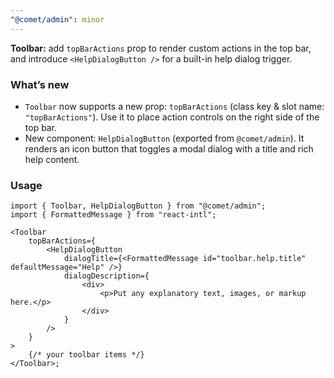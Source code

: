 ```yaml
---
"@comet/admin": minor
---
```


**Toolbar:** add `topBarActions` prop to render custom actions in the top bar, and introduce `<HelpDialogButton />` for a built-in help dialog trigger.

### What’s new

- `Toolbar` now supports a new prop: `topBarActions` (class key & slot name: `"topBarActions"`). Use it to place action controls on the right side of the top bar.
- New component: `HelpDialogButton` (exported from `@comet/admin`). It renders an icon button that toggles a modal dialog with a title and rich help content.

### Usage

```tsx
import { Toolbar, HelpDialogButton } from "@comet/admin";
import { FormattedMessage } from "react-intl";

<Toolbar
    topBarActions={
        <HelpDialogButton
            dialogTitle={<FormattedMessage id="toolbar.help.title" defaultMessage="Help" />}
            dialogDescription={
                <div>
                    <p>Put any explanatory text, images, or markup here.</p>
                </div>
            }
        />
    }
>
    {/* your toolbar items */}
</Toolbar>;
```
